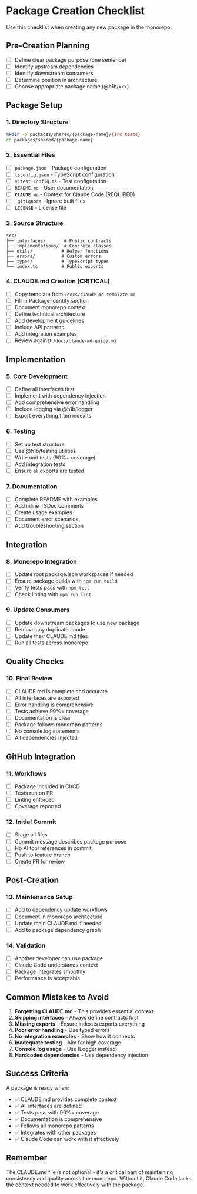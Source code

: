 # Package Creation Checklist

Use this checklist when creating any new package in the monorepo.

## Pre-Creation Planning
- [ ] Define clear package purpose (one sentence)
- [ ] Identify upstream dependencies
- [ ] Identify downstream consumers
- [ ] Determine position in architecture
- [ ] Choose appropriate package name (@h1b/xxx)

## Package Setup

### 1. Directory Structure
```bash
mkdir -p packages/shared/{package-name}/{src,tests}
cd packages/shared/{package-name}
```

### 2. Essential Files
- [ ] `package.json` - Package configuration
- [ ] `tsconfig.json` - TypeScript configuration  
- [ ] `vitest.config.ts` - Test configuration
- [ ] `README.md` - User documentation
- [ ] **`CLAUDE.md`** - Context for Claude Code (REQUIRED)
- [ ] `.gitignore` - Ignore built files
- [ ] `LICENSE` - License file

### 3. Source Structure
```
src/
├── interfaces/       # Public contracts
├── implementations/  # Concrete classes  
├── utils/           # Helper functions
├── errors/          # Custom errors
├── types/           # TypeScript types
└── index.ts         # Public exports
```

### 4. CLAUDE.md Creation (CRITICAL)
- [ ] Copy template from `/docs/claude-md-template.md`
- [ ] Fill in Package Identity section
- [ ] Document monorepo context
- [ ] Define technical architecture
- [ ] Add development guidelines
- [ ] Include API patterns
- [ ] Add integration examples
- [ ] Review against `/docs/claude-md-guide.md`

## Implementation

### 5. Core Development
- [ ] Define all interfaces first
- [ ] Implement with dependency injection
- [ ] Add comprehensive error handling
- [ ] Include logging via @h1b/logger
- [ ] Export everything from index.ts

### 6. Testing
- [ ] Set up test structure
- [ ] Use @h1b/testing utilities
- [ ] Write unit tests (90%+ coverage)
- [ ] Add integration tests
- [ ] Ensure all exports are tested

### 7. Documentation
- [ ] Complete README with examples
- [ ] Add inline TSDoc comments
- [ ] Create usage examples
- [ ] Document error scenarios
- [ ] Add troubleshooting section

## Integration

### 8. Monorepo Integration
- [ ] Update root package.json workspaces if needed
- [ ] Ensure package builds with `npm run build`
- [ ] Verify tests pass with `npm test`
- [ ] Check linting with `npm run lint`

### 9. Update Consumers
- [ ] Update downstream packages to use new package
- [ ] Remove any duplicated code
- [ ] Update their CLAUDE.md files
- [ ] Run all tests across monorepo

## Quality Checks

### 10. Final Review
- [ ] CLAUDE.md is complete and accurate
- [ ] All interfaces are exported
- [ ] Error handling is comprehensive
- [ ] Tests achieve 90%+ coverage
- [ ] Documentation is clear
- [ ] Package follows monorepo patterns
- [ ] No console.log statements
- [ ] All dependencies injected

## GitHub Integration

### 11. Workflows
- [ ] Package included in CI/CD
- [ ] Tests run on PR
- [ ] Linting enforced
- [ ] Coverage reported

### 12. Initial Commit
- [ ] Stage all files
- [ ] Commit message describes package purpose
- [ ] No AI tool references in commit
- [ ] Push to feature branch
- [ ] Create PR for review

## Post-Creation

### 13. Maintenance Setup
- [ ] Add to dependency update workflows
- [ ] Document in monorepo architecture
- [ ] Update main CLAUDE.md if needed
- [ ] Add to package dependency graph

### 14. Validation
- [ ] Another developer can use package
- [ ] Claude Code understands context
- [ ] Package integrates smoothly
- [ ] Performance is acceptable

## Common Mistakes to Avoid

1. **Forgetting CLAUDE.md** - This provides essential context
2. **Skipping interfaces** - Always define contracts first
3. **Missing exports** - Ensure index.ts exports everything
4. **Poor error handling** - Use typed errors
5. **No integration examples** - Show how it connects
6. **Inadequate testing** - Aim for high coverage
7. **Console.log usage** - Use ILogger instead
8. **Hardcoded dependencies** - Use dependency injection

## Success Criteria

A package is ready when:
- ✅ CLAUDE.md provides complete context
- ✅ All interfaces are defined
- ✅ Tests pass with 90%+ coverage
- ✅ Documentation is comprehensive
- ✅ Follows all monorepo patterns
- ✅ Integrates with other packages
- ✅ Claude Code can work with it effectively

## Remember

The CLAUDE.md file is not optional - it's a critical part of maintaining consistency and quality across the monorepo. Without it, Claude Code lacks the context needed to work effectively with the package.
